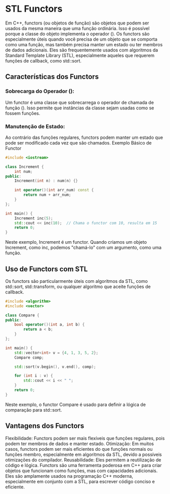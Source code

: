 # STL Functors

Em C++, functors (ou objetos de função) são objetos que podem ser usados da mesma maneira que uma função ordinária. Isso é possível porque a classe do objeto implementa o operador (). Os functors são especialmente úteis quando você precisa de um objeto que se comporta como uma função, mas também precisa manter um estado ou ter membros de dados adicionais. Eles são frequentemente usados com algoritmos da Standard Template Library (STL), especialmente aqueles que requerem funções de callback, como std::sort.

## Características dos Functors

### Sobrecarga do Operador ():
Um functor é uma classe que sobrecarrega o operador de chamada de função ().
Isso permite que instâncias da classe sejam usadas como se fossem funções.

### Manutenção de Estado:
Ao contrário das funções regulares, functors podem manter um estado que pode ser modificado cada vez que são chamados.
Exemplo Básico de Functor

```cpp
#include <iostream>

class Increment {
    int num;
public:
    Increment(int n) : num(n) {}

    int operator()(int arr_num) const {
        return num + arr_num;
    }
};

int main() {
    Increment inc(5);
    std::cout << inc(10);  // Chama o functor com 10, resulta em 15
    return 0;
}
```

Neste exemplo, Increment é um functor. Quando criamos um objeto Increment, como inc, podemos "chamá-lo" com um argumento, como uma função.

## Uso de Functors com STL

Os functors são particularmente úteis com algoritmos da STL, como std::sort, std::transform, ou qualquer algoritmo que aceite funções de callback.

```cpp
#include <algorithm>
#include <vector>

class Compare {
public:
    bool operator()(int a, int b) {
        return a < b;
    }
};

int main() {
    std::vector<int> v = {4, 1, 3, 5, 2};
    Compare comp;

    std::sort(v.begin(), v.end(), comp);

    for (int i : v) {
        std::cout << i << " ";
    }
    return 0;
}
```

Neste exemplo, o functor Compare é usado para definir a lógica de comparação para std::sort.

## Vantagens dos Functors

Flexibilidade: Functors podem ser mais flexíveis que funções regulares, pois podem ter membros de dados e manter estado.
Otimização: Em muitos casos, functors podem ser mais eficientes do que funções normais ou funções membro, especialmente em algoritmos da STL, devido a possíveis otimizações do compilador.
Reusabilidade: Eles permitem a reutilização de código e lógica.
Functors são uma ferramenta poderosa em C++ para criar objetos que funcionam como funções, mas com capacidades adicionais. Eles são amplamente usados na programação C++ moderna, especialmente em conjunto com a STL, para escrever código conciso e eficiente.
